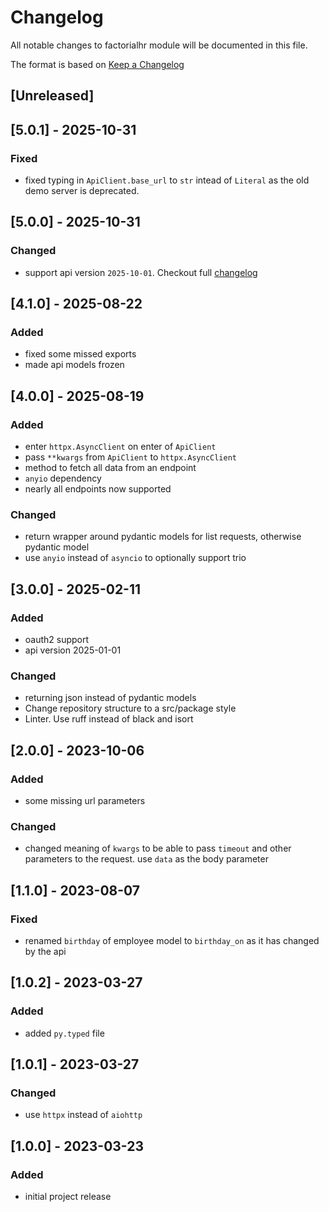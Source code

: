 # Changelog

All notable changes to factorialhr module will be documented in this file.

The format is based on [Keep a Changelog](https://keepachangelog.com/en/1.0.0)

## [Unreleased]

## [5.0.1] - 2025-10-31

### Fixed

- fixed typing in `ApiClient.base_url` to `str` intead of `Literal` as the old demo server is deprecated. 

## [5.0.0] - 2025-10-31

### Changed

- support api version `2025-10-01`. Checkout full [changelog](https://apidoc.factorialhr.com/changelog/changelog_2025-10-01)

## [4.1.0] - 2025-08-22

### Added

- fixed some missed exports
- made api models frozen

## [4.0.0] - 2025-08-19

### Added

- enter `httpx.AsyncClient` on enter of `ApiClient`
- pass `**kwargs` from `ApiClient` to `httpx.AsyncClient`
- method to fetch all data from an endpoint
- `anyio` dependency
- nearly all endpoints now supported

### Changed

- return wrapper around pydantic models for list requests, otherwise pydantic model
- use `anyio` instead of `asyncio` to optionally support trio

## [3.0.0] - 2025-02-11

### Added

- oauth2 support
- api version 2025-01-01

### Changed

- returning json instead of pydantic models
- Change repository structure to a src/package style
- Linter. Use ruff instead of black and isort

## [2.0.0] - 2023-10-06

### Added

- some missing url parameters

### Changed

- changed meaning of `kwargs` to be able to pass `timeout` and other parameters to the request. use `data` as the body parameter

## [1.1.0] - 2023-08-07

### Fixed

- renamed `birthday` of employee model to `birthday_on` as it has changed by the api

## [1.0.2] - 2023-03-27

### Added

- added `py.typed` file

## [1.0.1] - 2023-03-27

### Changed

- use `httpx` instead of `aiohttp`

## [1.0.0] - 2023-03-23

### Added

- initial project release